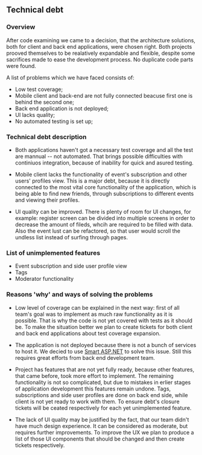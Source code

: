 ﻿## Technical debt

### Overview

After code examining we came to a decision, that the architecture solutions, both for client and back end applications, were chosen right. Both projects prooved themselves to be realatively expandable and flexible, despite some sacrifices made to ease the development process. No duplicate code parts were found.

A list of problems which we have faced consists of:

* Low test coverage;
* Mobile client and back-end are not fully connected beacuse first one is behind the second one;
* Back end application is not deployed;
* UI lacks quality;
* No automated testing is set up;

### Technical debt description
* Both applications haven't got a necessary test coverage and all the test are mannual -- not automated. That brings possible difficulties with continiuos integration, because of inability for quick and asured testing.

* Mobile client lacks the functionality of event's subscription and other users' profiles view. This is a major debt, because it is directly connected to the most vital core functionality of the application, which is being able to find new friends, through subscriptions to different events and viewing their profiles.

* UI quality can be improved. There is plenty of room for UI changes, for example:  register screen can be divided into multiple screens in order to decrease the amount of fileds, whcih are required to be filled with data. Also the event lust can be refactored, so that user would scroll the undless list instead of surfing through pages.

### List of unimplemented features

* Event subscription and side user profile view
* Tags
* Moderator functionality

### Reasons 'why' and ways of solving the problems
* Low level of coverage can be explained in the next way: first of all team's goal was to implement as much raw functionality as it is possible. That is why the code is not yet covered with tests as it should be. To make the situation better we plan to create tickets for both client and back end applications about test coverage expansion.

* The application is not deployed because there is not a bunch of services to host it. We decied to use [Smart ASP.NET](https://www.smarterasp.net/index) to solve this issue. Still this requires great efforts from back end development team.

* Project has features that are not yet fully ready, because other features, that came before, took more effort to implement. The remaining functionality is not so complicated, but due to mistakes in erlier stages of application development this features remain undone. Tags, subscriptions and side user profiles are done on back end side, while client is not yet ready to work with them. To ensure debt's closure tickets will be ceated respectively for each yet unimplemented feature.

* The lack of UI quality may be justified by the fact, that our team didn't have much design experience. It can be considered as moderate, but requires further improvements. To improve the UX we plan to produce a list of those UI components that should be changed and then create tickets respectively.
 